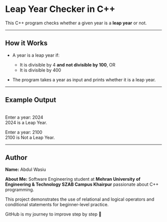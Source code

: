 # Leap Year Checker in C++

This C++ program checks whether a given year is a **leap year** or not.  

---

## How it Works
- A year is a leap year if:
  - It is divisible by 4 **and not divisible by 100**, OR  
  - It is divisible by 400

- The program takes a year as input and prints whether it is a leap year.

---

## Example Output
<br>
Enter a year: 2024
<br>
2024 is a Leap Year.
<br>

Enter a year: 2100
<br>
2100 is Not a Leap Year.
<br>


---

## Author

**Name:** Abdul Wasiu
<br>

**About Me:** Software Engineering student at **Mehran University of Engineering & Technology SZAB Campus Khairpur** passionate about C++ programming.
<br>

This project demonstrates the use of relational and logical operators and conditional statements for beginner-level practice.
<br>

GitHub is my journey to improve step by step 🚀
